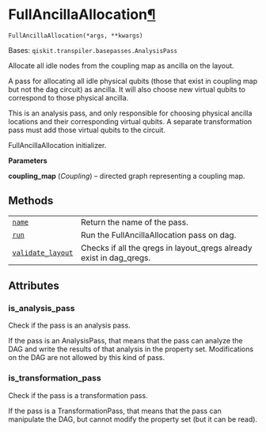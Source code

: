 # FullAncillaAllocation[¶](#fullancillaallocation "Permalink to this headline")

<span id="undefined" />

`FullAncillaAllocation(*args, **kwargs)`

Bases: `qiskit.transpiler.basepasses.AnalysisPass`

Allocate all idle nodes from the coupling map as ancilla on the layout.

A pass for allocating all idle physical qubits (those that exist in coupling map but not the dag circuit) as ancilla. It will also choose new virtual qubits to correspond to those physical ancilla.

<Admonition title="Note" type="note">
  This is an analysis pass, and only responsible for choosing physical ancilla locations and their corresponding virtual qubits. A separate transformation pass must add those virtual qubits to the circuit.
</Admonition>

FullAncillaAllocation initializer.

**Parameters**

**coupling\_map** (*Coupling*) – directed graph representing a coupling map.

## Methods

|                                                                                                                                                                                                                     |                                                                       |
| ------------------------------------------------------------------------------------------------------------------------------------------------------------------------------------------------------------------- | --------------------------------------------------------------------- |
| [`name`](qiskit.transpiler.passes.FullAncillaAllocation.name#qiskit.transpiler.passes.FullAncillaAllocation.name "qiskit.transpiler.passes.FullAncillaAllocation.name")                                             | Return the name of the pass.                                          |
| [`run`](qiskit.transpiler.passes.FullAncillaAllocation.run#qiskit.transpiler.passes.FullAncillaAllocation.run "qiskit.transpiler.passes.FullAncillaAllocation.run")                                                 | Run the FullAncillaAllocation pass on dag.                            |
| [`validate_layout`](qiskit.transpiler.passes.FullAncillaAllocation.validate_layout#qiskit.transpiler.passes.FullAncillaAllocation.validate_layout "qiskit.transpiler.passes.FullAncillaAllocation.validate_layout") | Checks if all the qregs in layout\_qregs already exist in dag\_qregs. |

## Attributes

<span id="undefined" />

### is\_analysis\_pass

Check if the pass is an analysis pass.

If the pass is an AnalysisPass, that means that the pass can analyze the DAG and write the results of that analysis in the property set. Modifications on the DAG are not allowed by this kind of pass.

<span id="undefined" />

### is\_transformation\_pass

Check if the pass is a transformation pass.

If the pass is a TransformationPass, that means that the pass can manipulate the DAG, but cannot modify the property set (but it can be read).

